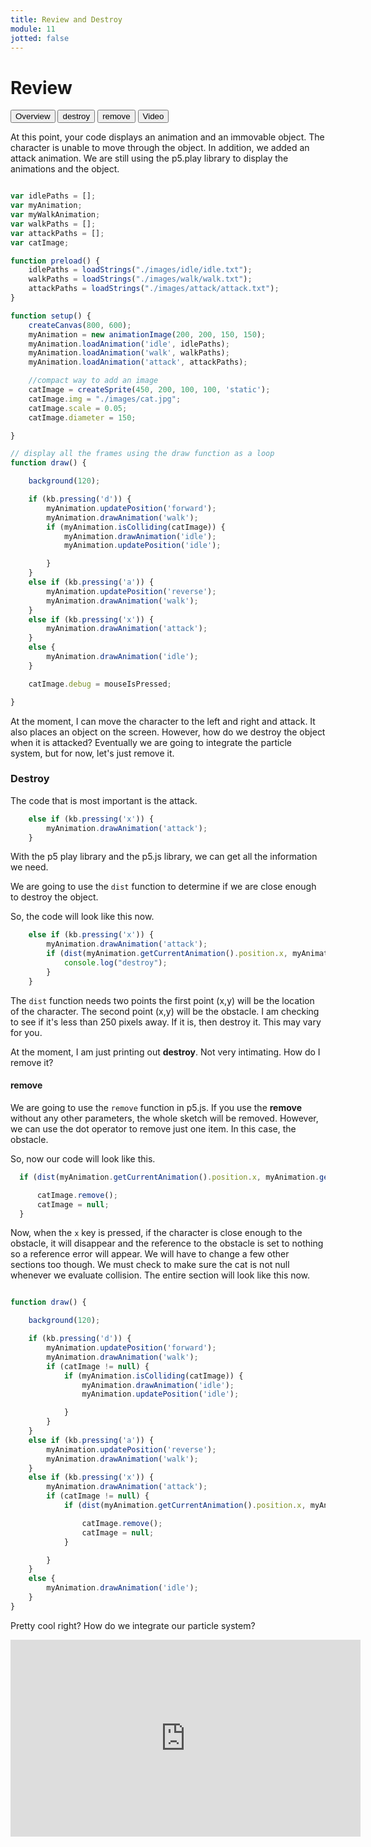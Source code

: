 ```yaml
---
title: Review and Destroy
module: 11
jotted: false
---
```


# Review
<div class="tab">
  <button class="tablinks active" onclick="openTab(event, 'Overview')">Overview</button>
  <button class="tablinks" onclick="openTab(event, 'destroy')">destroy</button>
  <button class="tablinks" onclick="openTab(event, 'remove')">remove</button>
   <button class="tablinks" onclick="openTab(event, 'video')">Video</button>
</div>

<div id="Overview" class="tabcontent" style="display:block"  >
<div class="tabhtml" markdown="1">

At this point, your code displays an animation and an immovable object. The character is unable to move through the object.  In addition, we added an attack animation.  We are still using the p5.play library to display the animations and the object.

```js

var idlePaths = [];
var myAnimation;
var myWalkAnimation;
var walkPaths = [];
var attackPaths = [];
var catImage;

function preload() {
    idlePaths = loadStrings("./images/idle/idle.txt");
    walkPaths = loadStrings("./images/walk/walk.txt");
    attackPaths = loadStrings("./images/attack/attack.txt");
}

function setup() {
    createCanvas(800, 600);
    myAnimation = new animationImage(200, 200, 150, 150);
    myAnimation.loadAnimation('idle', idlePaths);
    myAnimation.loadAnimation('walk', walkPaths);
    myAnimation.loadAnimation('attack', attackPaths);

    //compact way to add an image
    catImage = createSprite(450, 200, 100, 100, 'static');
    catImage.img = "./images/cat.jpg";
    catImage.scale = 0.05;
    catImage.diameter = 150;

}

// display all the frames using the draw function as a loop
function draw() {

    background(120);

    if (kb.pressing('d')) {
        myAnimation.updatePosition('forward');
        myAnimation.drawAnimation('walk');
        if (myAnimation.isColliding(catImage)) {
            myAnimation.drawAnimation('idle');
            myAnimation.updatePosition('idle');

        }
    }
    else if (kb.pressing('a')) {
        myAnimation.updatePosition('reverse');
        myAnimation.drawAnimation('walk');
    }
    else if (kb.pressing('x')) {
        myAnimation.drawAnimation('attack');
    }
    else {
        myAnimation.drawAnimation('idle');
    }

    catImage.debug = mouseIsPressed;

}

```

At the moment, I can move the character to the left and right and attack. It also places an object on the screen. However, how do we destroy the object when it is attacked?  Eventually we are going to integrate the particle system, but for now, let's just remove it.

</div>
</div>

<div id="destroy" class="tabcontent">
<div class="tabhtml" markdown="1">

### Destroy

The code that is most important is the attack.

```js
    else if (kb.pressing('x')) {
        myAnimation.drawAnimation('attack');
    }
```

With the p5 play library and the p5.js library, we can get all the information we need.

We are going to use the `dist` function to determine if we are close enough to destroy the object.

So, the code will look like this now.

```js
    else if (kb.pressing('x')) {
        myAnimation.drawAnimation('attack');
        if (dist(myAnimation.getCurrentAnimation().position.x, myAnimation.getCurrentAnimation().position.y, catImage.position.x, catImage.position.y) < 200) {
            console.log("destroy");
        }
    }
```

The `dist` function needs two points the first point (x,y) will be the location of the character.  The second point (x,y) will be the obstacle.  I am checking to see if it's less than 250 pixels away. If it is, then destroy it.  This may vary for you.

At the moment, I am just printing out **destroy**.  Not very intimating.  How do I remove it?

</div>
</div>

<div id="remove" class="tabcontent">
<div class="tabhtml" markdown="1">


#### remove

We are going to use the `remove` function in p5.js.  If you use the **remove** without any other parameters, the whole sketch will be removed. However, we can use the dot operator to remove just one item. In this case, the obstacle.

So, now our code will look like this.

```js
  if (dist(myAnimation.getCurrentAnimation().position.x, myAnimation.getCurrentAnimation().position.y, catImage.position.x, catImage.position.y) < 200) {

      catImage.remove();
      catImage = null;
  }
```

Now, when the `x` key is pressed, if the character is close enough to the obstacle, it will disappear and the reference to the obstacle is set to nothing so a reference error will appear.  We will have to change a few other sections too though. We must check to make sure the cat is not null whenever we evaluate collision. The entire section will look like this now.

```js

function draw() {

    background(120);

    if (kb.pressing('d')) {
        myAnimation.updatePosition('forward');
        myAnimation.drawAnimation('walk');
        if (catImage != null) {
            if (myAnimation.isColliding(catImage)) {
                myAnimation.drawAnimation('idle');
                myAnimation.updatePosition('idle');

            }
        }
    }
    else if (kb.pressing('a')) {
        myAnimation.updatePosition('reverse');
        myAnimation.drawAnimation('walk');
    }
    else if (kb.pressing('x')) {
        myAnimation.drawAnimation('attack');
        if (catImage != null) {
            if (dist(myAnimation.getCurrentAnimation().position.x, myAnimation.getCurrentAnimation().position.y, catImage.position.x, catImage.position.y) < 200) {

                catImage.remove();
                catImage = null;
            }

        }
    }
    else {
        myAnimation.drawAnimation('idle');
    }
}
```

Pretty cool right?  How do we integrate our particle system?

</div>
</div>
<div id="video" class="tabcontent">
<div class="tabhtml" markdown="1">

<iframe width="560" height="315" src="https://www.youtube.com/embed/74z9MO1lBjQ" title="YouTube video player" frameborder="0" allow="accelerometer; autoplay; clipboard-write; encrypted-media; gyroscope; picture-in-picture; web-share" allowfullscreen></iframe>

</div>
</div>
